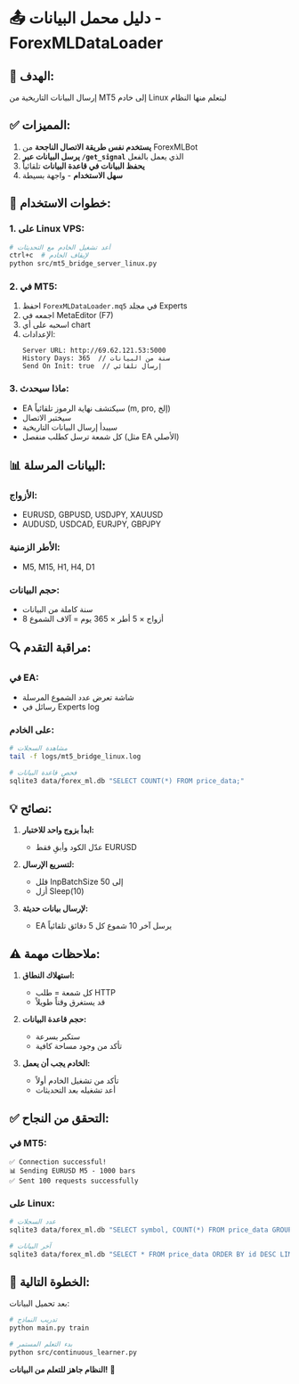 # 📤 دليل محمل البيانات - ForexMLDataLoader

## 🎯 الهدف:
إرسال البيانات التاريخية من MT5 إلى خادم Linux ليتعلم منها النظام

## ✅ المميزات:

1. **يستخدم نفس طريقة الاتصال الناجحة** من ForexMLBot
2. **يرسل البيانات عبر `/get_signal`** الذي يعمل بالفعل
3. **يحفظ البيانات في قاعدة البيانات** تلقائياً
4. **سهل الاستخدام** - واجهة بسيطة

## 🚀 خطوات الاستخدام:

### 1. على Linux VPS:
```bash
# أعد تشغيل الخادم مع التحديثات
ctrl+c  # لإيقاف الخادم
python src/mt5_bridge_server_linux.py
```

### 2. في MT5:
1. احفظ `ForexMLDataLoader.mq5` في مجلد Experts
2. اجمعه في MetaEditor (F7)
3. اسحبه على أي chart
4. الإعدادات:
   ```
   Server URL: http://69.62.121.53:5000
   History Days: 365  // سنة من البيانات
   Send On Init: true  // إرسال تلقائي
   ```

### 3. ماذا سيحدث:
- EA سيكتشف نهاية الرموز تلقائياً (m, pro, إلخ)
- سيختبر الاتصال
- سيبدأ إرسال البيانات التاريخية
- كل شمعة ترسل كطلب منفصل (مثل EA الأصلي)

## 📊 البيانات المرسلة:

### الأزواج:
- EURUSD, GBPUSD, USDJPY, XAUUSD
- AUDUSD, USDCAD, EURJPY, GBPJPY

### الأطر الزمنية:
- M5, M15, H1, H4, D1

### حجم البيانات:
- سنة كاملة من البيانات
- 8 أزواج × 5 أطر × 365 يوم = آلاف الشموع

## 🔍 مراقبة التقدم:

### في EA:
- شاشة تعرض عدد الشموع المرسلة
- رسائل في Experts log

### على الخادم:
```bash
# مشاهدة السجلات
tail -f logs/mt5_bridge_linux.log

# فحص قاعدة البيانات
sqlite3 data/forex_ml.db "SELECT COUNT(*) FROM price_data;"
```

## 💡 نصائح:

1. **ابدأ بزوج واحد للاختبار:**
   - عدّل الكود وأبقِ فقط EURUSD

2. **لتسريع الإرسال:**
   - قلل InpBatchSize إلى 50
   - أزل Sleep(10)

3. **لإرسال بيانات حديثة:**
   - EA يرسل آخر 10 شموع كل 5 دقائق تلقائياً

## ⚠️ ملاحظات مهمة:

1. **استهلاك النطاق:**
   - كل شمعة = طلب HTTP
   - قد يستغرق وقتاً طويلاً

2. **حجم قاعدة البيانات:**
   - ستكبر بسرعة
   - تأكد من وجود مساحة كافية

3. **الخادم يجب أن يعمل:**
   - تأكد من تشغيل الخادم أولاً
   - أعد تشغيله بعد التحديثات

## ✅ التحقق من النجاح:

### في MT5:
```
✅ Connection successful!
📊 Sending EURUSD M5 - 1000 bars
✅ Sent 100 requests successfully
```

### على Linux:
```bash
# عدد السجلات
sqlite3 data/forex_ml.db "SELECT symbol, COUNT(*) FROM price_data GROUP BY symbol;"

# آخر البيانات
sqlite3 data/forex_ml.db "SELECT * FROM price_data ORDER BY id DESC LIMIT 5;"
```

## 🎯 الخطوة التالية:

بعد تحميل البيانات:
```bash
# تدريب النماذج
python main.py train

# بدء التعلم المستمر
python src/continuous_learner.py
```

**النظام جاهز للتعلم من البيانات!** 🚀
